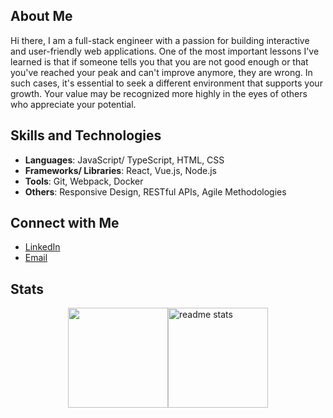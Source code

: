 ## About Me

Hi there, I am a full-stack engineer with a passion for building interactive and user-friendly web applications. One of the most important lessons I've learned is that if someone tells you that you are not good enough or that you've reached your peak and can't improve anymore, they are wrong. In such cases, it's essential to seek a different environment that supports your growth. Your value may be recognized more highly in the eyes of others who appreciate your potential.

## Skills and Technologies

- **Languages**: JavaScript/ TypeScript, HTML, CSS
- **Frameworks/ Libraries**: React, Vue.js, Node.js
- **Tools**: Git, Webpack, Docker
- **Others**: Responsive Design, RESTful APIs, Agile Methodologies

## Connect with Me

- [LinkedIn](https://www.linkedin.com/in/namtrhg/)
- [Email](mailto:namtrhg@gmail.com)

## Stats
<div style="display:flex;flex-direction:row;justify-content:center;">
  <img height="160" src="https://github-readme-stats.vercel.app/api/top-langs/?username=namtrhg&count_private=true&theme=react&layout=compact"/>
  <img height="160" src="https://github-readme-stats.vercel.app/api?username=namtrhg&count_private=true&show_icons=true&theme=react&rank_icon=github&border_radius=5" alt="readme stats" style="margin: 0" /> 
</div>
